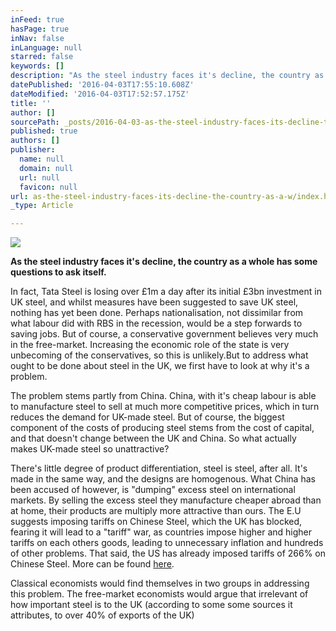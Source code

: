 ```yaml
---
inFeed: true
hasPage: true
inNav: false
inLanguage: null
starred: false
keywords: []
description: "As the steel industry faces it's decline, the country as a whole has some questions to ask itself."
datePublished: '2016-04-03T17:55:10.608Z'
dateModified: '2016-04-03T17:52:57.175Z'
title: ''
author: []
sourcePath: _posts/2016-04-03-as-the-steel-industry-faces-its-decline-the-country-as-a-w.md
published: true
authors: []
publisher:
  name: null
  domain: null
  url: null
  favicon: null
url: as-the-steel-industry-faces-its-decline-the-country-as-a-w/index.html
_type: Article

---
```

![](https://the-grid-user-content.s3-us-west-2.amazonaws.com/d5aa8b5e-1edc-4cf6-920e-949143aff1fe.jpg)

**As the steel industry faces it's decline, the country as a whole has some questions to ask itself.**

In fact, Tata Steel is losing over £1m a day after its initial £3bn investment in UK steel, and whilst measures have been suggested to save UK steel, nothing has yet been done. Perhaps nationalisation, not dissimilar from what labour did with RBS in the recession, would be a step forwards to saving jobs. But of course, a conservative government believes very much in the free-market. Increasing the economic role of the state is very unbecoming of the conservatives, so this is unlikely.But to address what ought to be done about steel in the UK, we first have to look at why it's a problem. 

The problem stems partly from China. China, with it's cheap labour is able to manufacture steel to sell at much more competitive prices, which in turn reduces the demand for UK-made steel. But of course, the biggest component of the costs of producing steel stems from the cost of capital, and that doesn't change between the UK and China. So what actually makes UK-made steel so unattractive?

There's little degree of product differentiation, steel is steel, after all. It's made in the same way, and the designs are homogenous. What China has been accused of however, is "dumping" excess steel on international markets. By selling the excess steel they manufacture cheaper abroad than at home, their products are multiply more attractive than ours. The E.U suggests imposing tariffs on Chinese Steel, which the UK has blocked, fearing it will lead to a "tariff" war, as countries impose higher and higher tariffs on each others goods, leading to unnecessary inflation and hundreds of other problems. That said, the US has already imposed tariffs of 266% on Chinese Steel. More can be found [here][0].

Classical economists would find themselves in two groups in addressing this problem. The free-market economists would argue that irrelevant of how important steel is to the UK (according to some some sources it attributes, to over 40% of exports of the UK)

[0]: http://www.bbc.co.uk/news/uk-35951108
